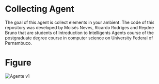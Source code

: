 # Collecting Agent
The goal of this agent is collect elements in your ambient. The code of this  repository was developed by Moisés Neves, Ricardo Rodriges and Reydne Bruno that are students of Introduction to Intelligents Agents course of the postgraduate degree course in computer science on University Federal of Pernambuco.

# Figure

![Agente v1](https://user-images.githubusercontent.com/28721925/86786396-52eb2600-c03a-11ea-91c6-c9cf1a72d75c.png)
